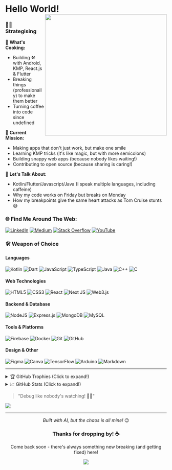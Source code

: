 # Hello World! <img src="https://user-images.githubusercontent.com/48874687/204885212-7558d3b7-733f-4d94-b64f-3fa60f3c44b5.gif" width="380" align="right">

### 👨‍💻 Strategising

🚀 **What's Cooking:**
- Building ⚒ with Android, KMP, React.js & Flutter
- Breaking things (professionally) to make them better
- Turning coffee into code since undefined

🎯 **Current Mission:**
- Making apps that don't just work, but make one smile
- Learning KMP tricks (it's like magic, but with more semicolons)
- Building snappy web apps (because nobody likes waiting!)
- Contributing to open source (because sharing is caring!)

💬 **Let's Talk About:**
- Kotlin/Flutter/Javascript/Java (I speak multiple languages, including caffeine)
- Why my code works on Friday but breaks on Monday
- How my breakpoints give the same heart attacks as Tom Cruise stunts 😅


### 🌐 Find Me Around The Web:
[![LinkedIn](https://img.shields.io/badge/LinkedIn-%230077B5.svg?style=for-the-badge&logo=linkedin&logoColor=white)](https://linkedin.com/in/rohit115)  [![Medium](https://img.shields.io/badge/Medium-12100E?style=for-the-badge&logo=medium&logoColor=white)](https://medium.com/@rokiran) [![Stack Overflow](https://img.shields.io/badge/-Stackoverflow-FE7A16?style=for-the-badge&logo=stack-overflow&logoColor=white)](https://stackoverflow.com/users/13644300) [![YouTube](https://img.shields.io/badge/YouTube-%23FF0000.svg?style=for-the-badge&logo=YouTube&logoColor=white)](https://youtube.com/@unsungcoders)


### 🛠️ Weapon of Choice

#### Languages
![Kotlin](https://img.shields.io/badge/kotlin-%237F52FF.svg?style=for-the-badge&logo=kotlin&logoColor=white) ![Dart](https://img.shields.io/badge/dart-%230175C2.svg?style=for-the-badge&logo=dart&logoColor=white) ![JavaScript](https://img.shields.io/badge/javascript-%23323330.svg?style=for-the-badge&logo=javascript&logoColor=%23F7DF1E) ![TypeScript](https://img.shields.io/badge/typescript-%23007ACC.svg?style=for-the-badge&logo=typescript&logoColor=white) ![Java](https://img.shields.io/badge/java-%23ED8B00.svg?style=for-the-badge&logo=openjdk&logoColor=white) ![C++](https://img.shields.io/badge/c++-%2300599C.svg?style=for-the-badge&logo=c%2B%2B&logoColor=white) ![C](https://img.shields.io/badge/c-%2300599C.svg?style=for-the-badge&logo=c&logoColor=white)

#### Web Technologies
![HTML5](https://img.shields.io/badge/html5-%23E34F26.svg?style=for-the-badge&logo=html5&logoColor=white) ![CSS3](https://img.shields.io/badge/css3-%231572B6.svg?style=for-the-badge&logo=css3&logoColor=white) ![React](https://img.shields.io/badge/react-%2320232a.svg?style=for-the-badge&logo=react&logoColor=%2361DAFB) ![Next JS](https://img.shields.io/badge/Next-black?style=for-the-badge&logo=next.js&logoColor=white) ![Web3.js](https://img.shields.io/badge/web3.js-F16822?style=for-the-badge&logo=web3.js&logoColor=white)

#### Backend & Database
![NodeJS](https://img.shields.io/badge/node.js-6DA55F?style=for-the-badge&logo=node.js&logoColor=white) ![Express.js](https://img.shields.io/badge/express.js-%23404d59.svg?style=for-the-badge&logo=express&logoColor=%2361DAFB) ![MongoDB](https://img.shields.io/badge/MongoDB-%234ea94b.svg?style=for-the-badge&logo=mongodb&logoColor=white) ![MySQL](https://img.shields.io/badge/mysql-4479A1.svg?style=for-the-badge&logo=mysql&logoColor=white)

#### Tools & Platforms
![Firebase](https://img.shields.io/badge/firebase-%23039BE5.svg?style=for-the-badge&logo=firebase&logoColor=white) ![Docker](https://img.shields.io/badge/docker-%230db7ed.svg?style=for-the-badge&logo=docker&logoColor=white) ![Git](https://img.shields.io/badge/git-%23F05033.svg?style=for-the-badge&logo=git&logoColor=white) ![GitHub](https://img.shields.io/badge/github-%23121011.svg?style=for-the-badge&logo=github&logoColor=white)

#### Design & Other
![Figma](https://img.shields.io/badge/figma-%23F24E1E.svg?style=for-the-badge&logo=figma&logoColor=white) ![Canva](https://img.shields.io/badge/Canva-%2300C4CC.svg?style=for-the-badge&logo=Canva&logoColor=white) ![TensorFlow](https://img.shields.io/badge/TensorFlow-%23FF6F00.svg?style=for-the-badge&logo=TensorFlow&logoColor=white) ![Arduino](https://img.shields.io/badge/-Arduino-00979D?style=for-the-badge&logo=Arduino&logoColor=white) ![Markdown](https://img.shields.io/badge/markdown-%23000000.svg?style=for-the-badge&logo=markdown&logoColor=white)




---

<details>
<summary>🏆 GitHub Trophies (Click to expand!)</summary>
<br>

![](https://github-profile-trophy.vercel.app/?username=Rohit-554&theme=radical&no-frame=false&no-bg=true&margin-w=4)
</details>

<details>
<summary>📈 GitHub Stats (Click to expand!)</summary>
<br>

![](https://github-readme-stats.vercel.app/api?username=Rohit-554&theme=holi&hide_border=false&include_all_commits=false&count_private=false)
![](https://github-readme-streak-stats.herokuapp.com/?user=Rohit-554&theme=holi&hide_border=false)
</details>

> "Debug like nobody's watching! 🐛✨"

[![](https://visitcount.itsvg.in/api?id=Rohit-554&icon=0&color=0)](https://visitcount.itsvg.in)

---
<div align="center">
<em>Built with AI, but the chaos is all mine! </em>😉

### Thanks for dropping by! ☕
Come back soon - there's always something new breaking (and getting fixed) here!

[![](https://visitcount.itsvg.in/api?id=Rohit-554&icon=0&color=0)](https://visitcount.itsvg.in)

</div>
